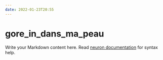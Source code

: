 ```yaml
---
date: 2022-01-23T20:55
---
```


# gore_in_dans_ma_peau

Write your Markdown content here. Read [neuron documentation](https://neuron.zettel.page/2011404.html) for syntax help.


